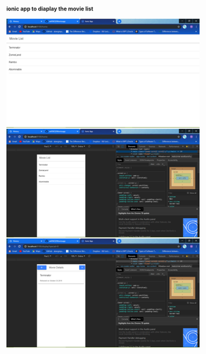 #### ionic app to diaplay the movie list

<img src="src\Screenshots\photo1.PNG" width="742">
<img src="src\Screenshots\photo2.PNG" width="742">
<img src="src\Screenshots\photo3.PNG" width="742">
